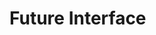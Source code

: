 <!-- TODO: Add content for this topic -->

# Future Interface

<!-- Content will be added later -->
